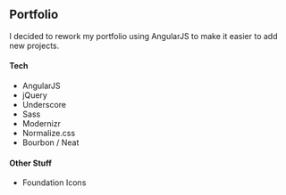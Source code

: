 ## Portfolio

I decided to rework my portfolio using AngularJS to make it easier to add new projects.

#### Tech

* AngularJS
* jQuery
* Underscore
* Sass
* Modernizr
* Normalize.css
* Bourbon / Neat

#### Other Stuff

* Foundation Icons


